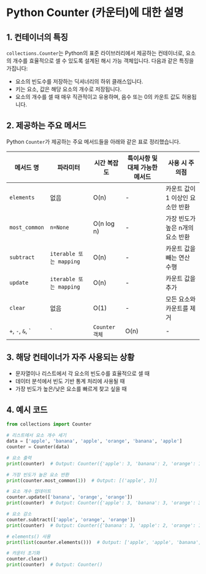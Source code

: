 
# Python Counter (카운터)에 대한 설명

## 1. 컨테이너의 특징
`collections.Counter`는 Python의 표준 라이브러리에서 제공하는 컨테이너로, 요소의 개수를 효율적으로 셀 수 있도록 설계된 해시 가능 객체입니다. 다음과 같은 특징을 가집니다:
- 요소의 빈도수를 저장하는 딕셔너리의 하위 클래스입니다.
- 키는 요소, 값은 해당 요소의 개수로 저장됩니다.
- 요소의 개수를 셀 때 매우 직관적이고 유용하며, 음수 또는 0의 카운트 값도 허용됩니다.

## 2. 제공하는 주요 메서드
Python `Counter`가 제공하는 주요 메서드들을 아래와 같은 표로 정리했습니다.

| 메서드 명         | 파라미터          | 시간 복잡도 | 특이사항 및 대체 가능한 메서드 | 사용 시 주의점                          |
|-------------------|-------------------|-------------|-------------------------------|----------------------------------------|
| `elements`        | 없음              | O(n)        | -                             | 카운트 값이 1 이상인 요소만 반환         |
| `most_common`     | `n=None`         | O(n log n)  | -                             | 가장 빈도가 높은 n개의 요소 반환         |
| `subtract`        | `iterable 또는 mapping` | O(n)   | -                             | 카운트 값을 빼는 연산 수행              |
| `update`          | `iterable 또는 mapping` | O(n)   | -                             | 카운트 값을 추가                        |
| `clear`           | 없음              | O(1)        | -                             | 모든 요소와 카운트를 제거                |
| `+`, `-`, `&`, `|` | `Counter 객체`   | O(n)        | -                             | 덧셈, 뺄셈, 교집합, 합집합 연산 가능      |

## 3. 해당 컨테이너가 자주 사용되는 상황
- 문자열이나 리스트에서 각 요소의 빈도수를 효율적으로 셀 때
- 데이터 분석에서 빈도 기반 통계 처리에 사용될 때
- 가장 빈도가 높은/낮은 요소를 빠르게 찾고 싶을 때

## 4. 예시 코드

```python
from collections import Counter

# 리스트에서 요소 개수 세기
data = ['apple', 'banana', 'apple', 'orange', 'banana', 'apple']
counter = Counter(data)

# 요소 출력
print(counter)  # Output: Counter({'apple': 3, 'banana': 2, 'orange': 1})

# 가장 빈도가 높은 요소 반환
print(counter.most_common(1))  # Output: [('apple', 3)]

# 요소 개수 업데이트
counter.update(['banana', 'orange', 'orange'])
print(counter)  # Output: Counter({'apple': 3, 'banana': 3, 'orange': 3})

# 요소 감소
counter.subtract(['apple', 'orange', 'orange'])
print(counter)  # Output: Counter({'banana': 3, 'apple': 2, 'orange': 1})

# elements() 사용
print(list(counter.elements()))  # Output: ['apple', 'apple', 'banana', 'banana', 'banana', 'orange']

# 카운터 초기화
counter.clear()
print(counter)  # Output: Counter()
```

